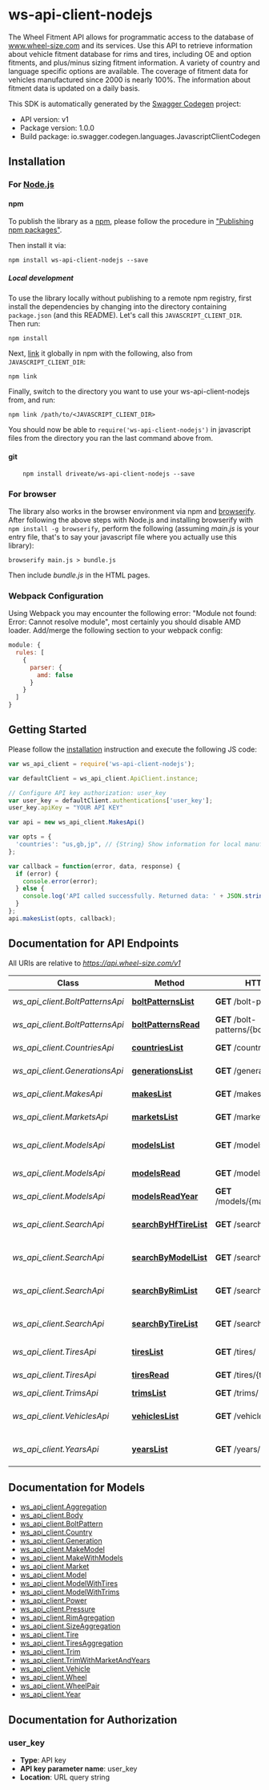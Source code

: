 # ws-api-client-nodejs

The Wheel Fitment API allows for programmatic access to the database of www.wheel-size.com and its services. Use this API to retrieve information about vehicle fitment database for rims and tires, including OE and option fitments, and plus/minus sizing fitment information. A variety of country and language specific options are available. The coverage of fitment data for vehicles manufactured since 2000 is nearly 100%.  The information about fitment data is updated on a daily basis.

This SDK is automatically generated by the [Swagger Codegen](https://github.com/swagger-api/swagger-codegen) project:

- API version: v1
- Package version: 1.0.0
- Build package: io.swagger.codegen.languages.JavascriptClientCodegen

## Installation

### For [Node.js](https://nodejs.org/)

#### npm

To publish the library as a [npm](https://www.npmjs.com/),
please follow the procedure in ["Publishing npm packages"](https://docs.npmjs.com/getting-started/publishing-npm-packages).

Then install it via:

```shell
npm install ws-api-client-nodejs --save
```

##### Local development

To use the library locally without publishing to a remote npm registry, first install the dependencies by changing 
into the directory containing `package.json` (and this README). Let's call this `JAVASCRIPT_CLIENT_DIR`. Then run:

```shell
npm install
```

Next, [link](https://docs.npmjs.com/cli/link) it globally in npm with the following, also from `JAVASCRIPT_CLIENT_DIR`:

```shell
npm link
```

Finally, switch to the directory you want to use your ws-api-client-nodejs from, and run:

```shell
npm link /path/to/<JAVASCRIPT_CLIENT_DIR>
```

You should now be able to `require('ws-api-client-nodejs')` in javascript files from the directory you ran the last 
command above from.

#### git

```shell
    npm install driveate/ws-api-client-nodejs --save
```

### For browser

The library also works in the browser environment via npm and [browserify](http://browserify.org/). After following
the above steps with Node.js and installing browserify with `npm install -g browserify`,
perform the following (assuming *main.js* is your entry file, that's to say your javascript file where you actually 
use this library):

```shell
browserify main.js > bundle.js
```

Then include *bundle.js* in the HTML pages.

### Webpack Configuration

Using Webpack you may encounter the following error: "Module not found: Error:
Cannot resolve module", most certainly you should disable AMD loader. Add/merge
the following section to your webpack config:

```javascript
module: {
  rules: [
    {
      parser: {
        amd: false
      }
    }
  ]
}
```

## Getting Started

Please follow the [installation](#installation) instruction and execute the following JS code:

```javascript
var ws_api_client = require('ws-api-client-nodejs');

var defaultClient = ws_api_client.ApiClient.instance;

// Configure API key authorization: user_key
var user_key = defaultClient.authentications['user_key'];
user_key.apiKey = "YOUR API KEY"

var api = new ws_api_client.MakesApi()

var opts = { 
  'countries': "us,gb,jp", // {String} Show information for local manufacturers from specified countries only. Use `GET /countries/` method to get the full list of countries. (e.g. `us,gb,jp`)
};

var callback = function(error, data, response) {
  if (error) {
    console.error(error);
  } else {
    console.log('API called successfully. Returned data: ' + JSON.stringify(data, null, 2));
  }
};
api.makesList(opts, callback);

```

## Documentation for API Endpoints

All URIs are relative to *https://api.wheel-size.com/v1*

Class | Method | HTTP request | Description
------------ | ------------- | ------------- | -------------
*ws_api_client.BoltPatternsApi* | [**boltPatternsList**](docs/BoltPatternsApi.md#boltPatternsList) | **GET** /bolt-patterns/ | Get list of bolt patterns
*ws_api_client.BoltPatternsApi* | [**boltPatternsRead**](docs/BoltPatternsApi.md#boltPatternsRead) | **GET** /bolt-patterns/{bolt_pattern}/ | Model modifications by bolt pattern
*ws_api_client.CountriesApi* | [**countriesList**](docs/CountriesApi.md#countriesList) | **GET** /countries/ | Returns a list of countries
*ws_api_client.GenerationsApi* | [**generationsList**](docs/GenerationsApi.md#generationsList) | **GET** /generations/ | Generations for the given model
*ws_api_client.MakesApi* | [**makesList**](docs/MakesApi.md#makesList) | **GET** /makes/ | Returns a list of manufacturers
*ws_api_client.MarketsApi* | [**marketsList**](docs/MarketsApi.md#marketsList) | **GET** /markets/ | Returns a list of markets/regions
*ws_api_client.ModelsApi* | [**modelsList**](docs/ModelsApi.md#modelsList) | **GET** /models/ | Returns a list of models by manufacturer
*ws_api_client.ModelsApi* | [**modelsRead**](docs/ModelsApi.md#modelsRead) | **GET** /models/{make}/{slug}/ | Get more info about model
*ws_api_client.ModelsApi* | [**modelsReadYear**](docs/ModelsApi.md#modelsReadYear) | **GET** /models/{make}/{slug}/{year}/ | Get more info about model/year
*ws_api_client.SearchApi* | [**searchByHfTireList**](docs/SearchApi.md#searchByHfTireList) | **GET** /search/by_hf_tire/ | Find models matching given high flotation tire
*ws_api_client.SearchApi* | [**searchByModelList**](docs/SearchApi.md#searchByModelList) | **GET** /search/by_model/ | Find OE and option fitments by model/year/trim
*ws_api_client.SearchApi* | [**searchByRimList**](docs/SearchApi.md#searchByRimList) | **GET** /search/by_rim/ | Find models matching given rim parameters
*ws_api_client.SearchApi* | [**searchByTireList**](docs/SearchApi.md#searchByTireList) | **GET** /search/by_tire/ | Find models matching given tire parameters
*ws_api_client.TiresApi* | [**tiresList**](docs/TiresApi.md#tiresList) | **GET** /tires/ | Returns a list of tires
*ws_api_client.TiresApi* | [**tiresRead**](docs/TiresApi.md#tiresRead) | **GET** /tires/{tire}/ | Model modifications matching given tire
*ws_api_client.TrimsApi* | [**trimsList**](docs/TrimsApi.md#trimsList) | **GET** /trims/ | Model modifications
*ws_api_client.VehiclesApi* | [**vehiclesList**](docs/VehiclesApi.md#vehiclesList) | **GET** /vehicles/ | Find OE and option fitments by model/year/trim
*ws_api_client.YearsApi* | [**yearsList**](docs/YearsApi.md#yearsList) | **GET** /years/ | Returns list of years for the given manufacturer/model


## Documentation for Models

 - [ws_api_client.Aggregation](docs/Aggregation.md)
 - [ws_api_client.Body](docs/Body.md)
 - [ws_api_client.BoltPattern](docs/BoltPattern.md)
 - [ws_api_client.Country](docs/Country.md)
 - [ws_api_client.Generation](docs/Generation.md)
 - [ws_api_client.MakeModel](docs/MakeModel.md)
 - [ws_api_client.MakeWithModels](docs/MakeWithModels.md)
 - [ws_api_client.Market](docs/Market.md)
 - [ws_api_client.Model](docs/Model.md)
 - [ws_api_client.ModelWithTires](docs/ModelWithTires.md)
 - [ws_api_client.ModelWithTrims](docs/ModelWithTrims.md)
 - [ws_api_client.Power](docs/Power.md)
 - [ws_api_client.Pressure](docs/Pressure.md)
 - [ws_api_client.RimAgregation](docs/RimAgregation.md)
 - [ws_api_client.SizeAggregation](docs/SizeAggregation.md)
 - [ws_api_client.Tire](docs/Tire.md)
 - [ws_api_client.TiresAggregation](docs/TiresAggregation.md)
 - [ws_api_client.Trim](docs/Trim.md)
 - [ws_api_client.TrimWithMarketAndYears](docs/TrimWithMarketAndYears.md)
 - [ws_api_client.Vehicle](docs/Vehicle.md)
 - [ws_api_client.Wheel](docs/Wheel.md)
 - [ws_api_client.WheelPair](docs/WheelPair.md)
 - [ws_api_client.Year](docs/Year.md)


## Documentation for Authorization


### user_key

- **Type**: API key
- **API key parameter name**: user_key
- **Location**: URL query string


